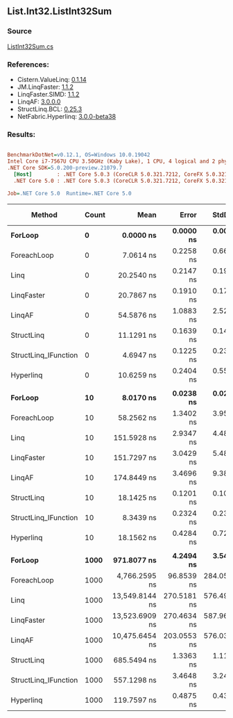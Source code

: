 ﻿## List.Int32.ListInt32Sum

### Source
[ListInt32Sum.cs](../LinqBenchmarks/List/Int32/ListInt32Sum.cs)

### References:
- Cistern.ValueLinq: [0.1.14](https://www.nuget.org/packages/Cistern.ValueLinq/0.1.14)
- JM.LinqFaster: [1.1.2](https://www.nuget.org/packages/JM.LinqFaster/1.1.2)
- LinqFaster.SIMD: [1.1.2](https://www.nuget.org/packages/LinqFaster.SIMD/1.0.3)
- LinqAF: [3.0.0.0](https://www.nuget.org/packages/LinqAF/3.0.0.0)
- StructLinq.BCL: [0.25.3](https://www.nuget.org/packages/StructLinq.BCL/0.25.3)
- NetFabric.Hyperlinq: [3.0.0-beta38](https://www.nuget.org/packages/NetFabric.Hyperlinq/3.0.0-beta38)

### Results:
``` ini

BenchmarkDotNet=v0.12.1, OS=Windows 10.0.19042
Intel Core i7-7567U CPU 3.50GHz (Kaby Lake), 1 CPU, 4 logical and 2 physical cores
.NET Core SDK=5.0.200-preview.21079.7
  [Host]        : .NET Core 5.0.3 (CoreCLR 5.0.321.7212, CoreFX 5.0.321.7212), X64 RyuJIT
  .NET Core 5.0 : .NET Core 5.0.3 (CoreCLR 5.0.321.7212, CoreFX 5.0.321.7212), X64 RyuJIT

Job=.NET Core 5.0  Runtime=.NET Core 5.0  

```
|               Method | Count |           Mean |       Error |      StdDev | Ratio | RatioSD |  Gen 0 | Gen 1 | Gen 2 | Allocated |
|--------------------- |------ |---------------:|------------:|------------:|------:|--------:|-------:|------:|------:|----------:|
|              **ForLoop** |     **0** |      **0.0000 ns** |   **0.0000 ns** |   **0.0000 ns** |     **?** |       **?** |      **-** |     **-** |     **-** |         **-** |
|          ForeachLoop |     0 |      7.0614 ns |   0.2258 ns |   0.6658 ns |     ? |       ? |      - |     - |     - |         - |
|                 Linq |     0 |     20.2540 ns |   0.2147 ns |   0.1903 ns |     ? |       ? | 0.0191 |     - |     - |      40 B |
|           LinqFaster |     0 |     20.7867 ns |   0.1910 ns |   0.1787 ns |     ? |       ? | 0.0191 |     - |     - |      40 B |
|               LinqAF |     0 |     54.5876 ns |   1.0883 ns |   2.5224 ns |     ? |       ? |      - |     - |     - |         - |
|           StructLinq |     0 |     11.1291 ns |   0.1639 ns |   0.1453 ns |     ? |       ? | 0.0153 |     - |     - |      32 B |
| StructLinq_IFunction |     0 |      4.6947 ns |   0.1225 ns |   0.2301 ns |     ? |       ? |      - |     - |     - |         - |
|            Hyperlinq |     0 |     10.6259 ns |   0.2404 ns |   0.5524 ns |     ? |       ? |      - |     - |     - |         - |
|                      |       |                |             |             |       |         |        |       |       |           |
|              **ForLoop** |    **10** |      **8.0170 ns** |   **0.0238 ns** |   **0.0211 ns** |  **1.00** |    **0.00** |      **-** |     **-** |     **-** |         **-** |
|          ForeachLoop |    10 |     58.2562 ns |   1.3402 ns |   3.9515 ns |  7.43 |    0.62 |      - |     - |     - |         - |
|                 Linq |    10 |    151.5928 ns |   2.9347 ns |   4.4815 ns | 18.78 |    0.65 | 0.0191 |     - |     - |      40 B |
|           LinqFaster |    10 |    151.7297 ns |   3.0429 ns |   5.4871 ns | 18.87 |    0.65 | 0.0191 |     - |     - |      40 B |
|               LinqAF |    10 |    174.8449 ns |   3.4696 ns |   9.3804 ns | 21.61 |    1.14 |      - |     - |     - |         - |
|           StructLinq |    10 |     18.1425 ns |   0.1201 ns |   0.1003 ns |  2.26 |    0.01 | 0.0153 |     - |     - |      32 B |
| StructLinq_IFunction |    10 |      8.3439 ns |   0.2324 ns |   0.2387 ns |  1.04 |    0.03 |      - |     - |     - |         - |
|            Hyperlinq |    10 |     18.1562 ns |   0.4284 ns |   0.7274 ns |  2.26 |    0.09 |      - |     - |     - |         - |
|                      |       |                |             |             |       |         |        |       |       |           |
|              **ForLoop** |  **1000** |    **971.8077 ns** |   **4.2494 ns** |   **3.5484 ns** |  **1.00** |    **0.00** |      **-** |     **-** |     **-** |         **-** |
|          ForeachLoop |  1000 |  4,766.2595 ns |  96.8539 ns | 284.0558 ns |  4.87 |    0.31 |      - |     - |     - |         - |
|                 Linq |  1000 | 13,549.8144 ns | 270.5181 ns | 576.4962 ns | 14.21 |    0.62 | 0.0153 |     - |     - |      40 B |
|           LinqFaster |  1000 | 13,523.6909 ns | 270.4634 ns | 587.9652 ns | 13.92 |    0.60 | 0.0153 |     - |     - |      40 B |
|               LinqAF |  1000 | 10,475.6454 ns | 203.0553 ns | 576.0340 ns | 10.67 |    0.68 |      - |     - |     - |         - |
|           StructLinq |  1000 |    685.5494 ns |   1.3363 ns |   1.1159 ns |  0.71 |    0.00 | 0.0153 |     - |     - |      32 B |
| StructLinq_IFunction |  1000 |    557.1298 ns |   3.4648 ns |   3.2410 ns |  0.57 |    0.00 |      - |     - |     - |         - |
|            Hyperlinq |  1000 |    119.7597 ns |   0.4875 ns |   0.4321 ns |  0.12 |    0.00 |      - |     - |     - |         - |

